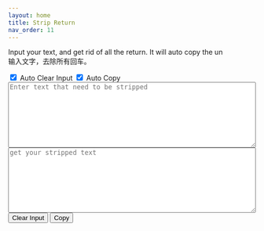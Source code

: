 ```yaml
---
layout: home
title: Strip Return
nav_order: 11
---
```


<p>
Input your text, and get rid of all the return. It will auto copy the un<br/>
输入文字，去除所有回车。
</p>

<form>
    <input type="checkbox" id="auto_clear" name="auto_clear" value="auto_clear" checked>
    <label for="auto_clear" title="clear the input when it ends with '.'"> Auto Clear Input</label>
    <input type="checkbox" id="auto_copy" name="auto_copy" value="auto_copy" checked>
    <label for="auto_copy" title="copy stripped text right after input"> Auto Copy</label>
    <textarea id="has_return" name="text" placeholder="Enter text that need to be stripped" oninput="strip()" style="width:100%;height:10em;resize:vertical;"></textarea>
    <br/>
    <textarea id="no_return" name="text" placeholder="get your stripped text" style="width:100%;height:10em;resize:vertical;"></textarea>
    <br/>
    <input type="button" value="Clear Input" onclick="clear_input()">
    <input type="button" value="Copy" onclick="copy()">
</form>

<script>
var auto_clear = document.getElementById("auto_clear");
var auto_copy = document.getElementById("auto_copy");
var has_return = document.getElementById("has_return");
var no_return = document.getElementById("no_return");

function strip() {
    no_return.value = has_return.value.replace(/[\r\n]/g,"");
    if(auto_copy.checked) {
        copy();
    }
    if(auto_clear.checked) {
        if(has_return.value.substr(-1) == '.') {
            clear_input();
        }
    }
}

function copy() {
    no_return.select();
    document.execCommand("copy");
    has_return.focus();
}

function clear_input() {
    has_return.value = '';
}
</script>